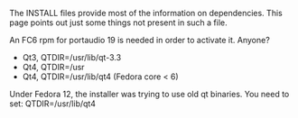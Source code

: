 The INSTALL files provide most of the information on dependencies. This page points out just some things not present in such a file.

An FC6 rpm for portaudio 19 is needed in order to activate it. Anyone?

-   Qt3, QTDIR=/usr/lib/qt-3.3
-   Qt4, QTDIR=/usr
-   Qt4, QTDIR=/usr/lib/qt4 (Fedora core \< 6)

Under Fedora 12, the installer was trying to use old qt binaries. You need to set: QTDIR=/usr/lib/qt4

